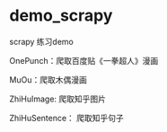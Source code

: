 # demo_scrapy
scrapy 练习demo

OnePunch：爬取百度贴《一拳超人》漫画

MuOu：爬取木偶漫画

ZhiHuImage: 爬取知乎图片

ZhiHuSentence： 爬取知乎句子
